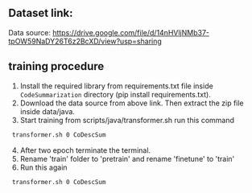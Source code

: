 ## Dataset link:

Data source: https://drive.google.com/file/d/14nHVljNMb37-tpOW59NaDY26T6z2BcXD/view?usp=sharing

## training procedure
1. Install the required library from requirements.txt file inside `CodeSummarization` directory (pip install requirements.txt).
2. Download the data source from above link. Then extract the zip file inside data/java.
3. Start training from scripts/java/transformer.sh 
run this command 
```bash
 transformer.sh 0 CoDescSum
 ```
4. After two epoch terminate the terminal.
5. Rename 'train' folder to 'pretrain' and rename 'finetune' to 'train'
6. Run this again
```bash
 transformer.sh 0 CoDescSum
 ```
